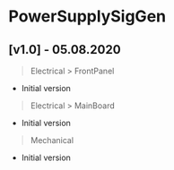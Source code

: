 # PowerSupplySigGen

## [v1.0] - 05.08.2020
> Electrical > FrontPanel
- Initial version

> Electrical > MainBoard
- Initial version

> Mechanical
- Initial version